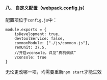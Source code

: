 #### 八、 自定义配置（webpack.config.js）
配置项位于`config.js`中：
```
module.exports = {
	isDevelopment: true,
	devtoolService: false,
	commonModule: ["./js/common.js"],
	remUnit: 37.5,
	//开启vconsole，详见“真机调试”
	vconsole: true
}
```

无论更改哪一项，均需要重新`npm start`才能生效